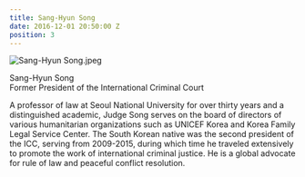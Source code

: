 ```yaml
---
title: Sang-Hyun Song
date: 2016-12-01 20:50:00 Z
position: 3
---
```


![Sang-Hyun Song.jpeg](/uploads/Sang-Hyun%20Song.jpeg)

Sang-Hyun Song <br> Former President of the International Criminal Court


A professor of law at Seoul National University for over thirty years and a distinguished academic, Judge Song serves on the board of directors of various humanitarian organizations such as UNICEF Korea and Korea Family Legal Service Center. The South Korean native was the second president of the ICC, serving from 2009-2015, during which time he traveled extensively to promote the work of international criminal justice. He is a global advocate for rule of law and peaceful conflict resolution.
